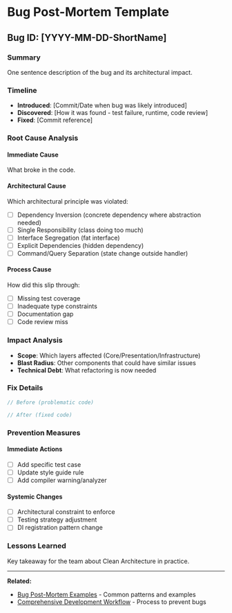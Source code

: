 # Bug Post-Mortem Template

## Bug ID: [YYYY-MM-DD-ShortName]

### Summary
One sentence description of the bug and its architectural impact.

### Timeline
- **Introduced**: [Commit/Date when bug was likely introduced]
- **Discovered**: [How it was found - test failure, runtime, code review]
- **Fixed**: [Commit reference]

### Root Cause Analysis

#### Immediate Cause
What broke in the code.

#### Architectural Cause
Which architectural principle was violated:
- [ ] Dependency Inversion (concrete dependency where abstraction needed)
- [ ] Single Responsibility (class doing too much)
- [ ] Interface Segregation (fat interface)
- [ ] Explicit Dependencies (hidden dependency)
- [ ] Command/Query Separation (state change outside handler)

#### Process Cause
How did this slip through:
- [ ] Missing test coverage
- [ ] Inadequate type constraints
- [ ] Documentation gap
- [ ] Code review miss

### Impact Analysis
- **Scope**: Which layers affected (Core/Presentation/Infrastructure)
- **Blast Radius**: Other components that could have similar issues
- **Technical Debt**: What refactoring is now needed

### Fix Details
```csharp
// Before (problematic code)

// After (fixed code)
```

### Prevention Measures

#### Immediate Actions
- [ ] Add specific test case
- [ ] Update style guide rule
- [ ] Add compiler warning/analyzer

#### Systemic Changes
- [ ] Architectural constraint to enforce
- [ ] Testing strategy adjustment
- [ ] DI registration pattern change

### Lessons Learned
Key takeaway for the team about Clean Architecture in practice.

---

**Related:**
- [Bug Post-Mortem Examples](000_Bug_Post_Mortem_Examples.md) - Common patterns and examples
- [Comprehensive Development Workflow](../6_Guides/Comprehensive_Development_Workflow.md) - Process to prevent bugs